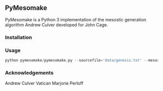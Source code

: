 ## PyMesomake

PyMesomake is a Python 3 implementation of the mesostic generation algorithm Andrew Culver developed for John Cage.


### Installation


### Usage

```python
python pymesomake/pymesomake.py --sourcefile='data/genesis.txt' --mesostring="these are the times that try men's souls"
```


### Acknowledgements

Andrew Culver
Vatican
Marjorie Perloff
